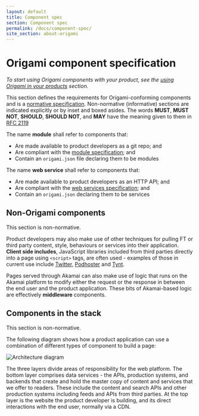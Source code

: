 ```yaml
---
layout: default
title: Component spec
section: Component spec
permalink: /docs/component-spec/
site_section: about-origami
---
```


# Origami component specification

_To start using Origami components with your product, see the [using Origami in your products]({{site.baseurl}}/docs/developer-guide/) section._

This section defines the requirements for Origami-conforming components and is a [normative specification](http://www.w3.org/TR/qaframe-spec/).  Non-normative (informative) sections are indicated explicitly or by inset and boxed asides.  The words **MUST**, **MUST NOT**, **SHOULD**, **SHOULD NOT**, and **MAY** have the meaning given to them in [RFC 2119](http://www.ietf.org/rfc/rfc2119.txt)

The name **module** shall refer to components that:

* Are made available to product developers as a git repo; and
* Are compliant with the [module specification](modules); and
* Contain an `origami.json` file declaring them to be modules

The name **web service** shall refer to components that:

* Are made available to product developers as an HTTP API; and
* Are compliant with the [web services specification](web-services); and
* Contain an `origami.json` declaring them to be services

## Non-Origami components

This section is non-normative.

Product developers may also make use of other techniques for pulling FT or third party content, style, behaviours or services into their application. **Client side includes**, JavaScript libraries included from third parties directly into a page using `<script>` tags, are often used - examples of those in current use include [Twitter](https://dev.twitter.com/), [Podhoster](http://podhoster.com/) and [Tynt](http://www.tynt.com/installation_guide.php).

Pages served through Akamai can also make use of logic that runs on the Akamai platform to modify either the request or the response in between the end user and the product application.  These bits of Akamai-based logic are effectively **middleware** components.

## Components in the stack

This section is non-normative.

The following diagram shows how a product application can use a combination of different types of component to build a page:

![Architecture diagram]({{site.baseurl}}/img/architecture.png)

The three layers divide areas of responsibility for the web platform.  The bottom layer comprises data services - the APIs, production systems, and backends that create and hold the master copy of content and services that we offer to readers.  These include the content and search APIs and other production systems including feeds and APIs from third parties.  At the top layer is the website the product developer is building, and its direct interactions with the end user, normally via a CDN.
